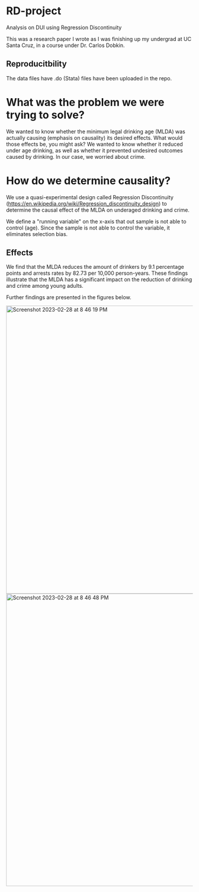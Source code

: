 # RD-project
Analysis on DUI using Regression Discontinuity

This was a research paper I wrote as I was finishing up my undergrad at UC Santa Cruz, in a course under Dr. Carlos Dobkin.

## Reproducitbility
The data files have .do (Stata) files have been uploaded in the repo.

# What was the problem we were trying to solve?
We wanted to know whether the minimum legal drinking age (MLDA) was actually causing (emphasis on causality) its desired effects. What would those effects be, you might ask? We wanted to know whether it reduced under age drinking, as well as whether it prevented undesired outcomes caused by drinking. In our case, we worried about crime.


# How do we determine causality?
We use a quasi-experimental design called Regression Discontinuity (https://en.wikipedia.org/wiki/Regression_discontinuity_design) to determine the causal effect of the MLDA on underaged drinking and crime. 

We define a "running variable" on the x-axis that out sample is not able to control (age). Since the sample is not able to control the variable, it eliminates selection bias.

## Effects
We find that the MLDA reduces the amount of drinkers by 9.1 percentage points and arrests rates by 82.73 per 10,000 person-years. These findings illustrate that the MLDA has a significant impact on the reduction of drinking and crime among young adults.

Further findings are presented in the figures below.

<img width="775" alt="Screenshot 2023-02-28 at 8 46 19 PM" src="https://user-images.githubusercontent.com/43652818/222047143-832e5c62-1415-407a-9bfb-1d4971f40e40.png">

<img width="787" alt="Screenshot 2023-02-28 at 8 46 48 PM" src="https://user-images.githubusercontent.com/43652818/222047197-205a395e-490c-4706-9c49-44a1f76fe78b.png">
